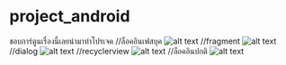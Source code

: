 # project_android
ชอบการ์ตูนเรื่องนี้เลยนำมาทำโปรเจค
//ล็อคอินเฟสบุค
![alt text](https://s3-ap-southeast-1.amazonaws.com/img-in-th/53b28d5b6b7c6fe604f1608eaa3a8f15.jpg) 
//fragment
![alt text](https://s3-ap-southeast-1.amazonaws.com/img-in-th/176e54ac87b240059fa19bf2ccf0cbcf.jpg) 
//dialog
![alt text](https://s3-ap-southeast-1.amazonaws.com/img-in-th/b266debe48794b232b8fd9fd5832d4da.jpg) 
//recyclerview
![alt text](https://s3-ap-southeast-1.amazonaws.com/img-in-th/575e5ee52515fc2a6c31f4cd51d9b9ff.jpg) 
//ล็อคอินปกติ
![alt text](https://s3-ap-southeast-1.amazonaws.com/img-in-th/6373991044cde78a4aa64f707c0e62a3.jpg) 


